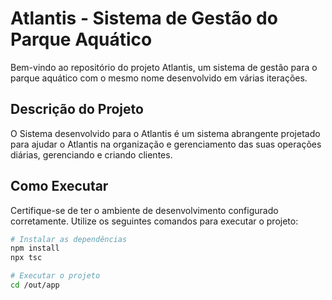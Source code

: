 # Atlantis - Sistema de Gestão do Parque Aquático

Bem-vindo ao repositório do projeto Atlantis, um sistema de gestão para o parque aquático com o mesmo nome desenvolvido em várias iterações.

## Descrição do Projeto

O Sistema desenvolvido para o Atlantis é um sistema abrangente projetado para ajudar o Atlantis na organização e gerenciamento das suas operações diárias, gerenciando e criando clientes.

## Como Executar

Certifique-se de ter o ambiente de desenvolvimento configurado corretamente. Utilize os seguintes comandos para executar o projeto:

```bash
# Instalar as dependências
npm install
npx tsc

# Executar o projeto
cd /out/app

